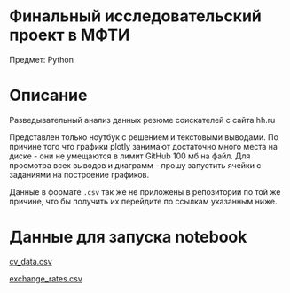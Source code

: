 # Финальный исследовательский проект в МФТИ
Предмет: Python

# Описание
Разведывательный анализ данных резюме соискателей с сайта hh.ru

Представлен только ноутбук с решением и текстовыми выводами.
По причине того что графики plotly занимают достаточно много места на
 диске - они не умещаются в лимит GitHub 100 мб на файл.
Для просмотра всех выводов и диаграмм - прошу запустить ячейки с заданиями на
 построение графиков.

Данные в формате `.csv` так же не приложены в репозитории по той же причине,
 что бы получить их перейдите по ссылкам указанным ниже.


# Данные для запуска notebook
[cv_data.csv](https://drive.google.com/file/d/1MwAN21EEd99RkahvxeCO6B2x4kkMeLhl/view?usp=sharing)

[exchange_rates.csv](https://drive.google.com/file/d/1Kdfptyn1yrL_kAke5PP7Uq1xUMt5TTuC/view?usp=sharing)

